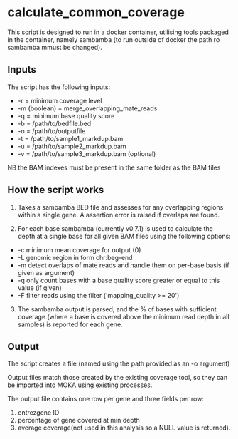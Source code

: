 # calculate_common_coverage
This script is designed to run in a docker container, utilising tools packaged in the container, namely sambamba (to run outside of docker the path ro sambamba mmust be changed).

## Inputs
The script has the following inputs:
- -r = minimum coverage level
- -m (boolean) = merge_overlapping_mate_reads
- -q = minimum base quality score
- -b = /path/to/bedfile.bed
- -o = /path/to/outputfile
- -t = /path/to/sample1_markdup.bam
- -u = /path/to/sample2_markdup.bam 
- -v = /path/to/sample3_markdup.bam (optional)

NB the BAM indexes must be present in the same folder as the BAM files

## How the script works

1. Takes a sambamba BED file and assesses for any overlapping regions within a single gene. A assertion error is raised if overlaps are found.

2. For each base sambamba (currently v0.7.1) is used to calculate the depth at a single base for all given BAM files using the following options:
  - -c minimum mean coverage for output (0)
  - -L genomic region in form chr:beg-end
  - -m detect overlaps of mate reads and handle them on per-base basis (if given as argument)
  - -q only count bases with a base quality score greater or equal to this value (if given)
  - -F filter reads using the filter ('mapping_quality >= 20')

3. The sambamba output is parsed, and the % of bases with sufficient coverage (where a base is covered above the minimum read depth in all samples) is reported for each gene.

## Output
The script creates a file (named using the path provided as an -o argument)

Output files match those created by the existing coverage tool, so they can be imported into MOKA using existing processes.

The output file contains one row per gene and three fields per row:
 1. entrezgene ID
 2. percentage of gene covered at min depth
 3. average coverage(not used in this analysis so a NULL value is returned).